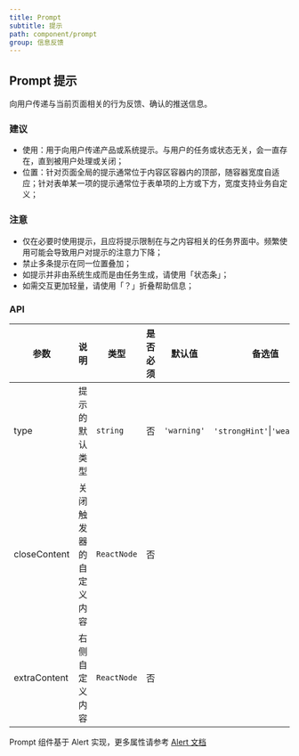 ```yaml
---
title: Prompt
subtitle: 提示
path: component/prompt
group: 信息反馈
---
```


## Prompt 提示

向用户传递与当前页面相关的行为反馈、确认的推送信息。

### 建议

- 使用：用于向用户传递产品或系统提示。与用户的任务或状态无关，会一直存在，直到被用户处理或关闭；
- 位置：针对页面全局的提示通常位于内容区容器内的顶部，随容器宽度自适应；针对表单某一项的提示通常位于表单项的上方或下方，宽度支持业务自定义；

### 注意

- 仅在必要时使用提示，且应将提示限制在与之内容相关的任务界面中。频繁使用可能会导致用户对提示的注意力下降；
- 禁止多条提示在同一位置叠加；
- 如提示并非由系统生成而是由任务生成，请使用「状态条」；
- 如需交互更加轻量，请使用「？」折叠帮助信息；

### API

| 参数         | 说明                   | 类型        | 是否必须 | 默认值      | 备选值                       |
| ------------ | ---------------------- | ----------- | -------- | ----------- | ---------------------------- |
| type         | 提示的默认类型         | `string`    | 否       | `'warning'` | `'strongHint'`\|`'weakHint'` |
| closeContent | 关闭触发器的自定义内容 | `ReactNode` | 否       |             |                              |
| extraContent | 右侧自定义内容         | `ReactNode` | 否       |             |                              |

Prompt 组件基于 Alert 实现，更多属性请参考 [Alert 文档](https://youzan.github.io/zent/zh/component/alert)
